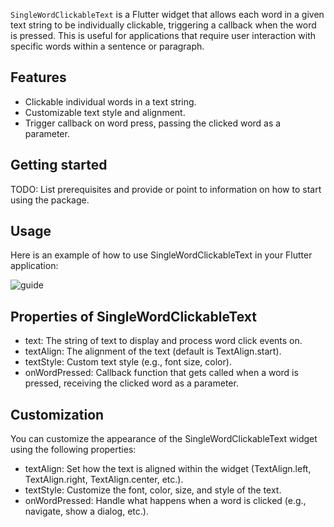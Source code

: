 `SingleWordClickableText` is a Flutter widget that allows each word in a given text string to be individually clickable, triggering a callback when the word is pressed. This is useful for applications that require user interaction with specific words within a sentence or paragraph.

## Features

- Clickable individual words in a text string.
- Customizable text style and alignment.
- Trigger callback on word press, passing the clicked word as a parameter.

## Getting started

TODO: List prerequisites and provide or point to information on how to
start using the package.

## Usage

Here is an example of how to use SingleWordClickableText in your Flutter application:

![guide](https://github.com/user-attachments/assets/ad74b790-454d-43df-baa0-4574e4e561e9)


## Properties of SingleWordClickableText
- text: The string of text to display and process word click events on.
- textAlign: The alignment of the text (default is TextAlign.start).
- textStyle: Custom text style (e.g., font size, color).
- onWordPressed: Callback function that gets called when a word is pressed, receiving the clicked word as a parameter.

## Customization
You can customize the appearance of the SingleWordClickableText widget using the following properties:

- textAlign: Set how the text is aligned within the widget (TextAlign.left, TextAlign.right, TextAlign.center, etc.).
- textStyle: Customize the font, color, size, and style of the text.
- onWordPressed: Handle what happens when a word is clicked (e.g., navigate, show a dialog, etc.).
